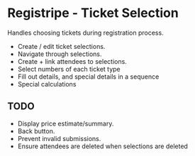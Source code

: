 # Registripe - Ticket Selection

Handles choosing tickets during registration process.

 * Create / edit ticket selections.
 * Navigate through selections.
 * Create + link attendees to selections.
 * Select numbers of each ticket type
 * Fill out details, and special details in a sequence
 * Special calculations

## TODO

 * Display price estimate/summary.
 * Back button.
 * Prevent invalid submissions.
 * Ensure attendees are deleted when selections are deleted